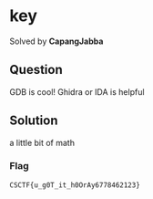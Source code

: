 # key
Solved by **CapangJabba**

## Question
GDB is cool! Ghidra or IDA is helpful


## Solution

a little bit of math


### Flag
`CSCTF{u_g0T_it_h0OrAy6778462123}`
